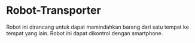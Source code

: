 # Robot-Transporter
Robot ini dirancang untuk dapat memindahkan barang dari satu tempat ke tempat yang lain. Robot ini dapat dikontrol dengan smartphone.

